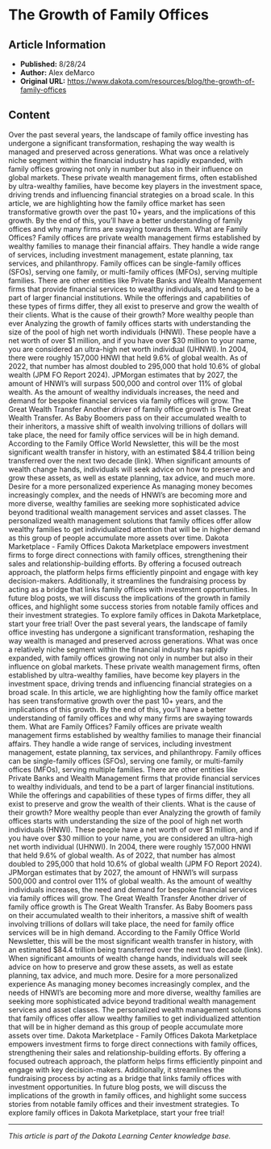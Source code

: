 # The Growth of Family Offices

## Article Information
- **Published:** 8/28/24
- **Author:** Alex deMarco
- **Original URL:** https://www.dakota.com/resources/blog/the-growth-of-family-offices

## Content

Over the past several years, the landscape of family office investing has undergone a significant transformation, reshaping the way wealth is managed and preserved across generations. What was once a relatively niche segment within the financial industry has rapidly expanded, with family offices growing not only in number but also in their influence on global markets. These private wealth management firms, often established by ultra-wealthy families, have become key players in the investment space, driving trends and influencing financial strategies on a broad scale. In this article, we are highlighting how the family office market has seen transformative growth over the past 10+ years, and the implications of this growth. By the end of this, you’ll have a better understanding of family offices and why many firms are swaying towards them. What are Family Offices? Family offices are private wealth management firms established by wealthy families to manage their financial affairs. They handle a wide range of services, including investment management, estate planning, tax services, and philanthropy. Family offices can be single-family offices (SFOs), serving one family, or multi-family offices (MFOs), serving multiple families. There are other entities like Private Banks and Wealth Management firms that provide financial services to wealthy individuals, and tend to be a part of larger financial institutions. While the offerings and capabilities of these types of firms differ, they all exist to preserve and grow the wealth of their clients. What is the cause of their growth? More wealthy people than ever Analyzing the growth of family offices starts with understanding the size of the pool of high net worth individuals (HNWI). These people have a net worth of over $1 million, and if you have over $30 million to your name, you are considered an ultra-high net worth individual (UHNWI). In 2004, there were roughly 157,000 HNWI that held 9.6% of global wealth. As of 2022, that number has almost doubled to 295,000 that hold 10.6% of global wealth (JPM FO Report 2024). JPMorgan estimates that by 2027, the amount of HNWI’s will surpass 500,000 and control over 11% of global wealth. As the amount of wealthy individuals increases, the need and demand for bespoke financial services via family offices will grow. The Great Wealth Transfer Another driver of family office growth is The Great Wealth Transfer. As Baby Boomers pass on their accumulated wealth to their inheritors, a massive shift of wealth involving trillions of dollars will take place, the need for family office services will be in high demand. According to the Family Office World Newsletter, this will be the most significant wealth transfer in history, with an estimated $84.4 trillion being transferred over the next two decade (link). When significant amounts of wealth change hands, individuals will seek advice on how to preserve and grow these assets, as well as estate planning, tax advice, and much more. Desire for a more personalized experience As managing money becomes increasingly complex, and the needs of HNWI’s are becoming more and more diverse, wealthy families are seeking more sophisticated advice beyond traditional wealth management services and asset classes. The personalized wealth management solutions that family offices offer allow wealthy families to get individualized attention that will be in higher demand as this group of people accumulate more assets over time. Dakota Marketplace - Family Offices Dakota Marketplace empowers investment firms to forge direct connections with family offices, strengthening their sales and relationship-building efforts. By offering a focused outreach approach, the platform helps firms efficiently pinpoint and engage with key decision-makers. Additionally, it streamlines the fundraising process by acting as a bridge that links family offices with investment opportunities. In future blog posts, we will discuss the implications of the growth in family offices, and highlight some success stories from notable family offices and their investment strategies. To explore family offices in Dakota Marketplace, start your free trial! Over the past several years, the landscape of family office investing has undergone a significant transformation, reshaping the way wealth is managed and preserved across generations. What was once a relatively niche segment within the financial industry has rapidly expanded, with family offices growing not only in number but also in their influence on global markets. These private wealth management firms, often established by ultra-wealthy families, have become key players in the investment space, driving trends and influencing financial strategies on a broad scale. In this article, we are highlighting how the family office market has seen transformative growth over the past 10+ years, and the implications of this growth. By the end of this, you’ll have a better understanding of family offices and why many firms are swaying towards them. What are Family Offices? Family offices are private wealth management firms established by wealthy families to manage their financial affairs. They handle a wide range of services, including investment management, estate planning, tax services, and philanthropy. Family offices can be single-family offices (SFOs), serving one family, or multi-family offices (MFOs), serving multiple families. There are other entities like Private Banks and Wealth Management firms that provide financial services to wealthy individuals, and tend to be a part of larger financial institutions. While the offerings and capabilities of these types of firms differ, they all exist to preserve and grow the wealth of their clients. What is the cause of their growth? More wealthy people than ever Analyzing the growth of family offices starts with understanding the size of the pool of high net worth individuals (HNWI). These people have a net worth of over $1 million, and if you have over $30 million to your name, you are considered an ultra-high net worth individual (UHNWI). In 2004, there were roughly 157,000 HNWI that held 9.6% of global wealth. As of 2022, that number has almost doubled to 295,000 that hold 10.6% of global wealth (JPM FO Report 2024). JPMorgan estimates that by 2027, the amount of HNWI’s will surpass 500,000 and control over 11% of global wealth. As the amount of wealthy individuals increases, the need and demand for bespoke financial services via family offices will grow. The Great Wealth Transfer Another driver of family office growth is The Great Wealth Transfer. As Baby Boomers pass on their accumulated wealth to their inheritors, a massive shift of wealth involving trillions of dollars will take place, the need for family office services will be in high demand. According to the Family Office World Newsletter, this will be the most significant wealth transfer in history, with an estimated $84.4 trillion being transferred over the next two decade (link). When significant amounts of wealth change hands, individuals will seek advice on how to preserve and grow these assets, as well as estate planning, tax advice, and much more. Desire for a more personalized experience As managing money becomes increasingly complex, and the needs of HNWI’s are becoming more and more diverse, wealthy families are seeking more sophisticated advice beyond traditional wealth management services and asset classes. The personalized wealth management solutions that family offices offer allow wealthy families to get individualized attention that will be in higher demand as this group of people accumulate more assets over time. Dakota Marketplace - Family Offices Dakota Marketplace empowers investment firms to forge direct connections with family offices, strengthening their sales and relationship-building efforts. By offering a focused outreach approach, the platform helps firms efficiently pinpoint and engage with key decision-makers. Additionally, it streamlines the fundraising process by acting as a bridge that links family offices with investment opportunities. In future blog posts, we will discuss the implications of the growth in family offices, and highlight some success stories from notable family offices and their investment strategies. To explore family offices in Dakota Marketplace, start your free trial!

---

*This article is part of the Dakota Learning Center knowledge base.*